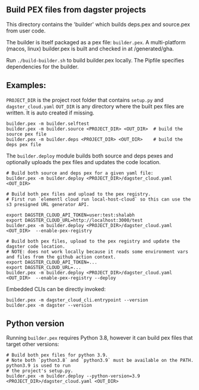 ## Build PEX files from dagster projects

This directory contains the 'builder' which builds deps.pex and source.pex from user code.

The builder is itself packaged as a pex file: `builder.pex`. A multi-platform (macos, linux) builder.pex is built and checked in at /generated/gha.

Run `./build-builder.sh` to build builder.pex locally. The Pipfile specifies dependencies for the builder. 

## Examples:

`PROJECT_DIR` is the project root folder that contains `setup.py` and `dagster_cloud.yaml`
`OUT_DIR` is any directory where the built pex files are written. It is auto created if missing.

```
builder.pex -m builder.selftest
builder.pex -m builder.source <PROJECT_DIR> <OUT_DIR>  # build the source pex file
builder.pex -m builder.deps <PROJECT_DIR> <OUT_DIR>    # build the deps pex file
```

The `builder.deploy` module builds both source and deps pexes and optionally uploads the pex files and updates the code location.

```
# Build both source and deps pex for a given yaml file:
builder.pex -m builder.deploy <PROJECT_DIR>/dagster_cloud.yaml <OUT_DIR>   

# Build both pex files and upload to the pex registry.
# First run `elementl cloud run local-host-cloud` so this can use the s3 presigned URL generator API.

export DAGSTER_CLOUD_API_TOKEN=user:test:shalabh
export DAGSTER_CLOUD_URL=http://localhost:3000/test
builder.pex -m builder.deploy <PROJECT_DIR>/dagster_cloud.yaml <OUT_DIR>  --enable-pex-registry

# Build both pex files, upload to the pex registry and update the dagster code location.
# NOTE: does not work locally because it reads some environment vars and files from the github action context.
export DAGSTER_CLOUD_API_TOKEN=...
export DAGSTER_CLOUD_URL=...
builder.pex -m builder.deploy <PROJECT_DIR>/dagster_cloud.yaml <OUT_DIR>  --enable-pex-registry --deploy
```

Embedded CLIs can be directly invoked:

```
builder.pex -m dagster_cloud_cli.entrypoint --version
builder.pex -m dagster --version
```

## Python version
 
Running `builder.pex` requires Python 3.8, however it can build pex files that target other versions:

```
# Build both pex files for python 3.9.
# Note both `python3.8` and `python3.9` must be available on the PATH. python3.9 is used to run
# the project's setup.py.
builder.pex -m builder.deploy --python-version=3.9 <PROJECT_DIR>/dagster_cloud.yaml <OUT_DIR>   
```
